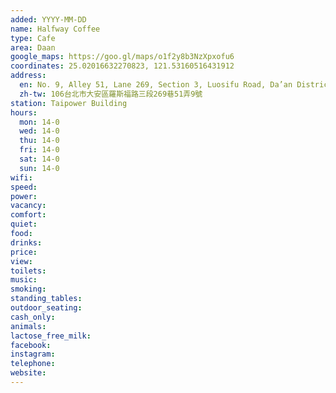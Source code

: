 ```yaml
---
added: YYYY-MM-DD
name: Halfway Coffee
type: Cafe
area: Daan
google_maps: https://goo.gl/maps/o1f2y8b3NzXpxofu6
coordinates: 25.02016632270823, 121.53160516431912
address:
  en: No. 9, Alley 51, Lane 269, Section 3, Luosifu Road, Da’an District, Taipei City, 106
  zh-tw: 106台北市大安區羅斯福路三段269巷51弄9號
station: Taipower Building
hours:
  mon: 14-0
  wed: 14-0
  thu: 14-0
  fri: 14-0
  sat: 14-0
  sun: 14-0
wifi: 
speed: 
power: 
vacancy: 
comfort: 
quiet: 
food: 
drinks: 
price: 
view: 
toilets: 
music: 
smoking: 
standing_tables: 
outdoor_seating: 
cash_only: 
animals: 
lactose_free_milk: 
facebook: 
instagram: 
telephone: 
website: 
---
```

